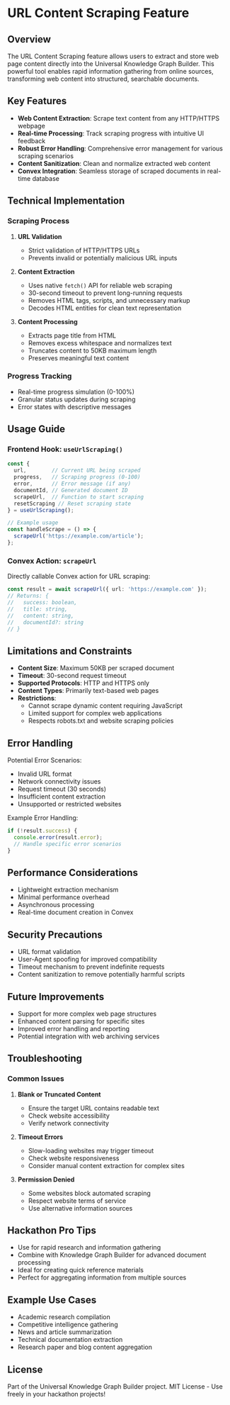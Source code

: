 # URL Content Scraping Feature

## Overview

The URL Content Scraping feature allows users to extract and store web page content directly into the Universal Knowledge Graph Builder. This powerful tool enables rapid information gathering from online sources, transforming web content into structured, searchable documents.

## Key Features

- **Web Content Extraction**: Scrape text content from any HTTP/HTTPS webpage
- **Real-time Processing**: Track scraping progress with intuitive UI feedback
- **Robust Error Handling**: Comprehensive error management for various scraping scenarios
- **Content Sanitization**: Clean and normalize extracted web content
- **Convex Integration**: Seamless storage of scraped documents in real-time database

## Technical Implementation

### Scraping Process

1. **URL Validation**
   - Strict validation of HTTP/HTTPS URLs
   - Prevents invalid or potentially malicious URL inputs

2. **Content Extraction**
   - Uses native `fetch()` API for reliable web scraping
   - 30-second timeout to prevent long-running requests
   - Removes HTML tags, scripts, and unnecessary markup
   - Decodes HTML entities for clean text representation

3. **Content Processing**
   - Extracts page title from HTML
   - Removes excess whitespace and normalizes text
   - Truncates content to 50KB maximum length
   - Preserves meaningful text content

### Progress Tracking

- Real-time progress simulation (0-100%)
- Granular status updates during scraping
- Error states with descriptive messages

## Usage Guide

### Frontend Hook: `useUrlScraping()`

```typescript
const { 
  url,        // Current URL being scraped
  progress,   // Scraping progress (0-100)
  error,      // Error message (if any)
  documentId, // Generated document ID
  scrapeUrl,  // Function to start scraping
  resetScraping // Reset scraping state
} = useUrlScraping();

// Example usage
const handleScrape = () => {
  scrapeUrl('https://example.com/article');
};
```

### Convex Action: `scrapeUrl`

Directly callable Convex action for URL scraping:

```typescript
const result = await scrapeUrl({ url: 'https://example.com' });
// Returns: { 
//   success: boolean, 
//   title: string, 
//   content: string, 
//   documentId?: string 
// }
```

## Limitations and Constraints

- **Content Size**: Maximum 50KB per scraped document
- **Timeout**: 30-second request timeout
- **Supported Protocols**: HTTP and HTTPS only
- **Content Types**: Primarily text-based web pages
- **Restrictions**:
  - Cannot scrape dynamic content requiring JavaScript
  - Limited support for complex web applications
  - Respects robots.txt and website scraping policies

## Error Handling

Potential Error Scenarios:
- Invalid URL format
- Network connectivity issues
- Request timeout (30 seconds)
- Insufficient content extraction
- Unsupported or restricted websites

Example Error Handling:
```typescript
if (!result.success) {
  console.error(result.error); 
  // Handle specific error scenarios
}
```

## Performance Considerations

- Lightweight extraction mechanism
- Minimal performance overhead
- Asynchronous processing
- Real-time document creation in Convex

## Security Precautions

- URL format validation
- User-Agent spoofing for improved compatibility
- Timeout mechanism to prevent indefinite requests
- Content sanitization to remove potentially harmful scripts

## Future Improvements

- Support for more complex web page structures
- Enhanced content parsing for specific sites
- Improved error handling and reporting
- Potential integration with web archiving services

## Troubleshooting

### Common Issues

1. **Blank or Truncated Content**
   - Ensure the target URL contains readable text
   - Check website accessibility
   - Verify network connectivity

2. **Timeout Errors**
   - Slow-loading websites may trigger timeout
   - Check website responsiveness
   - Consider manual content extraction for complex sites

3. **Permission Denied**
   - Some websites block automated scraping
   - Respect website terms of service
   - Use alternative information sources

## Hackathon Pro Tips

- Use for rapid research and information gathering
- Combine with Knowledge Graph Builder for advanced document processing
- Ideal for creating quick reference materials
- Perfect for aggregating information from multiple sources

## Example Use Cases

- Academic research compilation
- Competitive intelligence gathering
- News and article summarization
- Technical documentation extraction
- Research paper and blog content aggregation

## License

Part of the Universal Knowledge Graph Builder project. 
MIT License - Use freely in your hackathon projects!